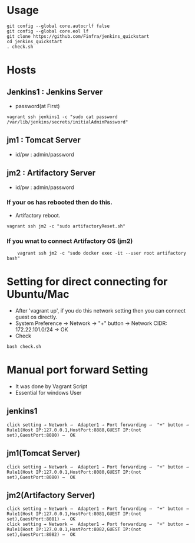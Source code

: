 # Usage
```
git config --global core.autocrlf false
git config --global core.eol lf
git clone https://github.com/Finfra/jenkins_quickstart
cd jenkins_quickstart
. check.sh
```

# Hosts
## Jenkins1 : Jenkins Server
* password(at First)
```
vagrant ssh jenkins1 -c "sudo cat password /var/lib/jenkins/secrets/initialAdminPassword"
```

## jm1      : Tomcat Server
* id/pw : admin/password

## jm2      : Artifactory Server
* id/pw : admin/password

### If your os has rebooted then do this.
* Artifactory reboot.
```
vagrant ssh jm2 -c "sudo artifactoryReset.sh"
```

### If you wnat to connect Artifactory OS (jm2)
```
    vagrant ssh jm2 -c "sudo docker exec -it --user root artifactory bash"
```


# Setting for direct connecting for Ubuntu/Mac
* After 'vagrant up', if you do this network setting then you can connect guest os directly.
* System Preference →  Network →  "+" button →  Network CIDR: 172.22.101.0/24 →  OK
* Check
```
bash check.sh
```


# Manual port forward Setting
* It was done by Vagrant Script
* Essential for windows User

## jenkins1
    click setting → Network →  Adapter1 → Port forwarding →  "+" button →  Rule1(Host IP:127.0.0.1,HostPort:8888,GUEST IP:(not set),GuestPort:8080) →  OK

## jm1(Tomcat Server)
    click setting → Network →  Adapter1 → Port forwarding →  "+" button →  Rule1(Host IP:127.0.0.1,HostPort:8080,GUEST IP:(not set),GuestPort:8080) →  OK

## jm2(Artifactory Server)
    click setting → Network →  Adapter1 → Port forwarding →  "+" button →  Rule1(Host IP:127.0.0.1,HostPort:8081,GUEST IP:(not set),GuestPort:8081) →  OK
    click setting → Network →  Adapter1 → Port forwarding →  "+" button →  Rule1(Host IP:127.0.0.1,HostPort:8082,GUEST IP:(not set),GuestPort:8082) →  OK
